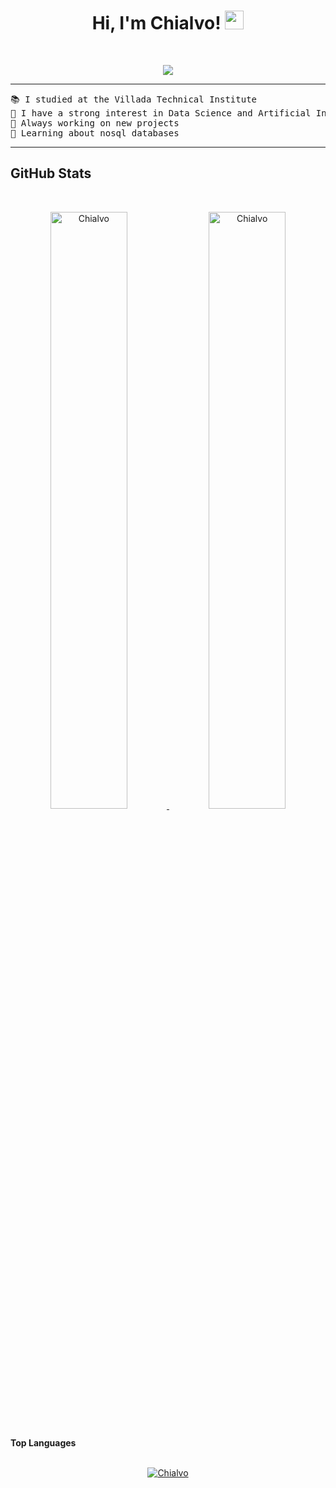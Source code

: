 <h1 align="center">
Hi, I'm Chialvo!
	<a href="https://github.com/Chialvo" target="_self">
		<img src="https://media.giphy.com/media/hvRJCLFzcasrR4ia7z/giphy.gif" width="30">
	</a>
</h1>
<br/>
<p align="center">
	<a href="https://github.com/Chialvo">
		<img src="https://readme-typing-svg.herokuapp.com?lines=Backend;Student;Always%20learning%20new%20things&center=true&width=380&height=45">
	</a>
</p>

<hr>

<pre>
📚 I studied at the Villada Technical Institute
📝 I have a strong interest in Data Science and Artificial Intelligence
🔭 Always working on new projects
🌱 Learning about nosql databases
</pre>
<hr>


## GitHub Stats

<br/>
<p align="center">
	<a href="https://github.com/Chialvo">
	<img width="49.5%" src="https://github-readme-stats.vercel.app/api?username=Chialvo&show_icons=true" alt="Chialvo">
	<img width="49.5%" src="https://github-readme-streak-stats.herokuapp.com/?user=Chialvo" alt="Chialvo">
	</a>
	<br/>
</p>
<br/>

<summary><b>Top Languages</b></summary>
<br/>

<p align="center">
	<a href="https://github.com/Chialvo">
	<img src="https://github-readme-stats.vercel.app/api/top-langs/?username=Chialvo&langs_count=8&layout=compact" alt="Chialvo">
	</a>
</p>
<br/>
